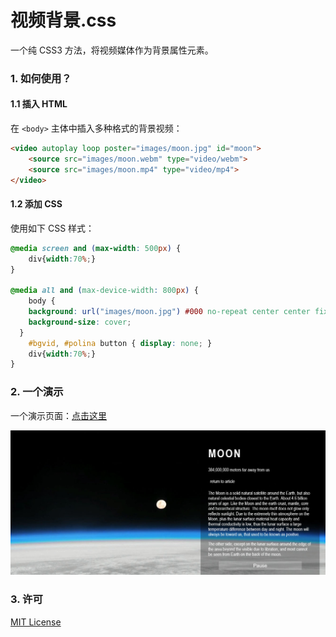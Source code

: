 # 视频背景.css
一个纯 CSS3 方法，将视频媒体作为背景属性元素。

### 1. 如何使用？

#### 1.1 插入 HTML

在 `<body>` 主体中插入多种格式的背景视频：

```html
<video autoplay loop poster="images/moon.jpg" id="moon">
	<source src="images/moon.webm" type="video/webm">
	<source src="images/moon.mp4" type="video/mp4">
</video>
```

#### 1.2 添加 CSS

使用如下 CSS 样式：

```css
@media screen and (max-width: 500px) {
	div{width:70%;}
}

@media all and (max-device-width: 800px) {
	body {
    background: url("images/moon.jpg") #000 no-repeat center center fixed; 		
    background-size: cover;
  }
	#bgvid, #polina button { display: none; }
	div{width:70%;}
}
```

### 2. 一个演示

一个演示页面：[点击这里](https://pudding0503.github.io/videoBackground/index.html)

![Moon](assets/videobackground.jpg)

### 3. 许可

[MIT License](https://github.com/pudding0503/videoBackground/blob/master/LICENSE)